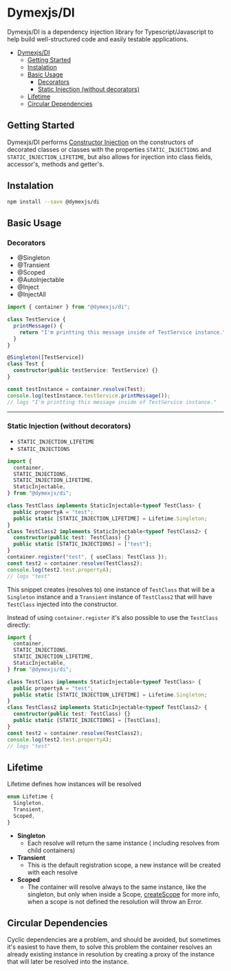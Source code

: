# Dymexjs/DI

Dymexjs/DI is a dependency injection library for Typescript/Javascript to help build well-structured code and easily testable applications.

<!-- TOC depthFrom:1 depthTo:3 -->

- [Dymexjs/DI](#dymexjsdi)
  - [Getting Started](#getting-started)
  - [Instalation](#instalation)
  - [Basic Usage](#basic-usage)
    - [Decorators](#decorators)
    - [Static Injection (without decorators)](#static-injection-without-decorators)
  - [Lifetime](#lifetime)
  - [Circular Dependencies](#circular-dependencies)

<!-- /TOC -->

## Getting Started

Dymexjs/DI performs [Constructor Injection](https://en.wikipedia.org/wiki/Dependency_injection#Constructor_injection) on the constructors of decorated classes or classes with the properties `STATIC_INJECTIONS` and `STATIC_INJECTION_LIFETIME`, but also allows for injection into class fields, accessor's, methods and getter's.

## Instalation

```sh
npm install --save @dymexjs/di
```

## Basic Usage

### Decorators

- @Singleton
- @Transient
- @Scoped
- @AutoInjectable
- @Inject
- @InjectAll

```typescript
import { container } from "@dymexjs/di";

class TestService {
  printMessage() {
    return "I'm printting this message inside of TestService instance.";
  }
}

@Singleton([TestService])
class Test {
  constructor(public testService: TestService) {}
}

const testInstance = container.resolve(Test);
console.log(testInstance.testService.printMessage());
// logs "I'm printting this message inside of TestService instance."
```

---

### Static Injection (without decorators)

- `STATIC_INJECTION_LIFETIME`
- `STATIC_INJECTIONS`

```typescript
import {
  container,
  STATIC_INJECTIONS,
  STATIC_INJECTION_LIFETIME,
  StaticInjectable,
} from "@dymexjs/di";

class TestClass implements StaticInjectable<typeof TestClass> {
  public propertyA = "test";
  public static [STATIC_INJECTION_LIFETIME] = Lifetime.Singleton;
}
class TestClass2 implements StaticInjectable<typeof TestClass2> {
  constructor(public test: TestClass) {}
  public static [STATIC_INJECTIONS] = ["test"];
}
container.register("test", { useClass: TestClass });
const test2 = container.resolve(TestClass2);
console.log(test2.test.propertyA);
// logs "test"
```

This snippet creates (resolves to) one instance of `TestClass` that will be a `Singleton` instance and a `Transient` instance of `TestClass2` that will have `TestClass` injected into the constructor.

Instead of using `container.register` it's also possible to use the `TestClass` directly:

```typescript
import {
  container,
  STATIC_INJECTIONS,
  STATIC_INJECTION_LIFETIME,
  StaticInjectable,
} from "@dymexjs/di";

class TestClass implements StaticInjectable<typeof TestClass> {
  public propertyA = "test";
  public static [STATIC_INJECTION_LIFETIME] = Lifetime.Singleton;
}
class TestClass2 implements StaticInjectable<typeof TestClass2> {
  constructor(public test: TestClass) {}
  public static [STATIC_INJECTIONS] = [TestClass];
}
const test2 = container.resolve(TestClass2);
console.log(test2.test.propertyA);
// logs "test"
```

## Lifetime

Lifetime defines how instances will be resolved

```typescript
enum Lifetime {
  Singleton,
  Transient,
  Scoped,
}
```

- **Singleton**
  - Each resolve will return the same instance ( including resolves from child containers)
- **Transient**
  - This is the default registration scope, a new instance will be created with each resolve
- **Scoped**
  - The container will resolve always to the same instance, like the singleton, but only when inside a Scope, [createScope](03-03-child_scope.md#createscope) for more info, when a scope is not defined the resolution will throw an Error.

## Circular Dependencies

Cyclic dependencies are a problem, and should be avoided, but sometimes it's easiest to have them, to solve this problem the container resolves an already existing instance in resolution by creating a proxy of the instance that will later be resolved into the instance.
